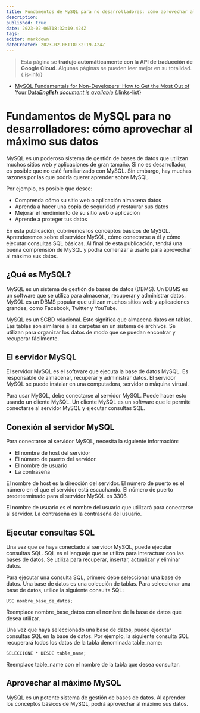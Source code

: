 ```yaml
---
title: Fundamentos de MySQL para no desarrolladores: cómo aprovechar al máximo sus datos
description: 
published: true
date: 2023-02-06T18:32:19.424Z
tags: 
editor: markdown
dateCreated: 2023-02-06T18:32:19.424Z
---
```


> Esta página se **tradujo automáticamente con la API de traducción de Google Cloud**.
Algunas páginas se pueden leer mejor en su totalidad.{.is-info}



- [MySQL Fundamentals for Non-Developers: How to Get the Most Out of Your Data***English** document is available*](/en/Knowledge-base/mysql-for-planner-marketers/Learning/mysql-fundamentals-for-non-developers-how-to-get-the-most-out-of-your-data)
{.links-list}


# Fundamentos de MySQL para no desarrolladores: cómo aprovechar al máximo sus datos

MySQL es un poderoso sistema de gestión de bases de datos que utilizan muchos sitios web y aplicaciones de gran tamaño. Si no es desarrollador, es posible que no esté familiarizado con MySQL. Sin embargo, hay muchas razones por las que podría querer aprender sobre MySQL.

Por ejemplo, es posible que desee:

- Comprenda cómo su sitio web o aplicación almacena datos
- Aprenda a hacer una copia de seguridad y restaurar sus datos
- Mejorar el rendimiento de su sitio web o aplicación
- Aprende a proteger tus datos

En esta publicación, cubriremos los conceptos básicos de MySQL. Aprenderemos sobre el servidor MySQL, cómo conectarse a él y cómo ejecutar consultas SQL básicas. Al final de esta publicación, tendrá una buena comprensión de MySQL y podrá comenzar a usarlo para aprovechar al máximo sus datos.

## ¿Qué es MySQL?

MySQL es un sistema de gestión de bases de datos (DBMS). Un DBMS es un software que se utiliza para almacenar, recuperar y administrar datos. MySQL es un DBMS popular que utilizan muchos sitios web y aplicaciones grandes, como Facebook, Twitter y YouTube.

MySQL es un SGBD relacional. Esto significa que almacena datos en tablas. Las tablas son similares a las carpetas en un sistema de archivos. Se utilizan para organizar los datos de modo que se puedan encontrar y recuperar fácilmente.

## El servidor MySQL

El servidor MySQL es el software que ejecuta la base de datos MySQL. Es responsable de almacenar, recuperar y administrar datos. El servidor MySQL se puede instalar en una computadora, servidor o máquina virtual.

Para usar MySQL, debe conectarse al servidor MySQL. Puede hacer esto usando un cliente MySQL. Un cliente MySQL es un software que le permite conectarse al servidor MySQL y ejecutar consultas SQL.

## Conexión al servidor MySQL

Para conectarse al servidor MySQL, necesita la siguiente información:

- El nombre de host del servidor
- El número de puerto del servidor.
- El nombre de usuario
- La contraseña

El nombre de host es la dirección del servidor. El número de puerto es el número en el que el servidor está escuchando. El número de puerto predeterminado para el servidor MySQL es 3306.

El nombre de usuario es el nombre del usuario que utilizará para conectarse al servidor. La contraseña es la contraseña del usuario.

## Ejecutar consultas SQL

Una vez que se haya conectado al servidor MySQL, puede ejecutar consultas SQL. SQL es el lenguaje que se utiliza para interactuar con las bases de datos. Se utiliza para recuperar, insertar, actualizar y eliminar datos.

Para ejecutar una consulta SQL, primero debe seleccionar una base de datos. Una base de datos es una colección de tablas. Para seleccionar una base de datos, utilice la siguiente consulta SQL:

    USE nombre_base_de_datos;

Reemplace nombre_base_datos con el nombre de la base de datos que desea utilizar.

Una vez que haya seleccionado una base de datos, puede ejecutar consultas SQL en la base de datos. Por ejemplo, la siguiente consulta SQL recuperará todos los datos de la tabla denominada table_name:

    SELECCIONE * DESDE table_name;

Reemplace table_name con el nombre de la tabla que desea consultar.

## Aprovechar al máximo MySQL

MySQL es un potente sistema de gestión de bases de datos. Al aprender los conceptos básicos de MySQL, podrá aprovechar al máximo sus datos.